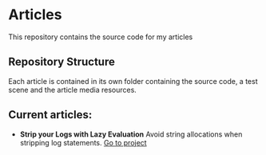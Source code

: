 # Articles
This repository contains the source code for my articles

## Repository Structure
Each article is contained in its own folder containing the source code, a test scene and the article media resources.

## Current articles:
  - **Strip your Logs with Lazy Evaluation** Avoid string allocations when stripping log statements. [Go to project](https://github.com/TutanDev/Articles/tree/master/Assets/Logging)
